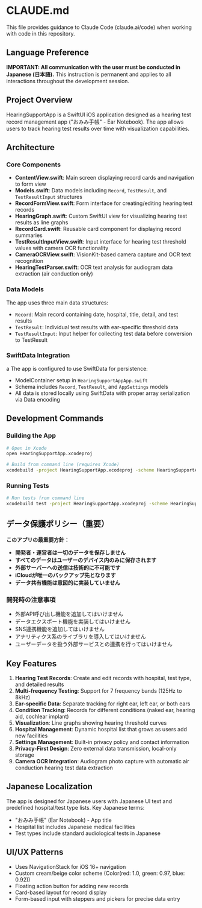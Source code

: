 # CLAUDE.md

This file provides guidance to Claude Code (claude.ai/code) when working with code in this repository.

## Language Preference

**IMPORTANT: All communication with the user must be conducted in Japanese (日本語).**
This instruction is permanent and applies to all interactions throughout the development session.

## Project Overview

HearingSupportApp is a SwiftUI iOS application designed as a hearing test record management app ("おみみ手帳" - Ear Notebook). The app allows users to track hearing test results over time with visualization capabilities.

## Architecture

### Core Components

- **ContentView.swift**: Main screen displaying record cards and navigation to form view
- **Models.swift**: Data models including `Record`, `TestResult`, and `TestResultInput` structures
- **RecordFormView.swift**: Form interface for creating/editing hearing test records
- **HearingGraph.swift**: Custom SwiftUI view for visualizing hearing test results as line graphs
- **RecordCard.swift**: Reusable card component for displaying record summaries
- **TestResultInputView.swift**: Input interface for hearing test threshold values with camera OCR functionality
- **CameraOCRView.swift**: VisionKit-based camera capture and OCR text recognition
- **HearingTestParser.swift**: OCR text analysis for audiogram data extraction (air conduction only)

### Data Models

The app uses three main data structures:
- `Record`: Main record containing date, hospital, title, detail, and test results
- `TestResult`: Individual test results with ear-specific threshold data
- `TestResultInput`: Input helper for collecting test data before conversion to TestResult

### SwiftData Integration
a
The app is configured to use SwiftData for persistence:
- ModelContainer setup in `HearingSupportAppApp.swift` 
- Schema includes `Record`, `TestResult`, and `AppSettings` models
- All data is stored locally using SwiftData with proper array serialization via Data encoding

## Development Commands

### Building the App
```bash
# Open in Xcode
open HearingSupportApp.xcodeproj

# Build from command line (requires Xcode)
xcodebuild -project HearingSupportApp.xcodeproj -scheme HearingSupportApp -destination 'platform=iOS Simulator,name=iPhone 15' build
```

### Running Tests
```bash
# Run tests from command line
xcodebuild test -project HearingSupportApp.xcodeproj -scheme HearingSupportApp -destination 'platform=iOS Simulator,name=iPhone 15'
```

## データ保護ポリシー（重要）

**このアプリの最重要方針：**
- **開発者・運営者は一切のデータを保存しません**
- **すべてのデータはユーザーのデバイス内のみに保存されます**
- **外部サーバーへの送信は技術的に不可能です**
- **iCloudが唯一のバックアップ先となります**
- **データ共有機能は意図的に実装していません**

### 開発時の注意事項
- 外部API呼び出し機能を追加してはいけません
- データエクスポート機能を実装してはいけません
- SNS連携機能を追加してはいけません
- アナリティクス系のライブラリを導入してはいけません
- ユーザーデータを扱う外部サービスとの連携を行ってはいけません

## Key Features

1. **Hearing Test Records**: Create and edit records with hospital, test type, and detailed results
2. **Multi-frequency Testing**: Support for 7 frequency bands (125Hz to 8kHz)
3. **Ear-specific Data**: Separate tracking for right ear, left ear, or both ears
4. **Condition Tracking**: Records for different conditions (naked ear, hearing aid, cochlear implant)
5. **Visualization**: Line graphs showing hearing threshold curves
6. **Hospital Management**: Dynamic hospital list that grows as users add new facilities
7. **Settings Management**: Built-in privacy policy and contact information
8. **Privacy-First Design**: Zero external data transmission, local-only storage
9. **Camera OCR Integration**: Audiogram photo capture with automatic air conduction hearing test data extraction

## Japanese Localization

The app is designed for Japanese users with Japanese UI text and predefined hospital/test type lists. Key Japanese terms:
- "おみみ手帳" (Ear Notebook) - App title
- Hospital list includes Japanese medical facilities
- Test types include standard audiological tests in Japanese

## UI/UX Patterns

- Uses NavigationStack for iOS 16+ navigation
- Custom cream/beige color scheme (Color(red: 1.0, green: 0.97, blue: 0.92))
- Floating action button for adding new records
- Card-based layout for record display
- Form-based input with steppers and pickers for precise data entry